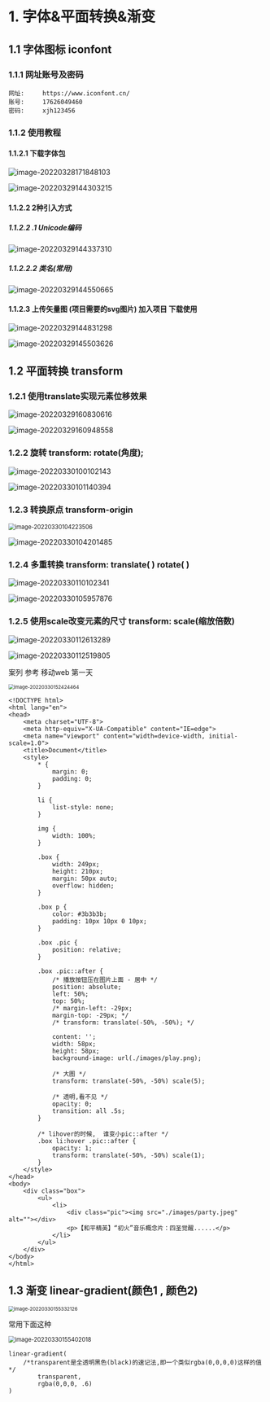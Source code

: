 # 1. 字体&平面转换&渐变

## 1.1 字体图标 iconfont

### 1.1.1  网址账号及密码

```
网址:		https://www.iconfont.cn/
账号: 	17626049460
密码:		xjh123456
```

### 1.1.2 使用教程

#### 1.1.2.1  下载字体包

![image-20220328171848103](../../图片/image-20220328171848103.png)

![image-20220329144303215](../../图片/image-20220329144303215.png)

#### 1.1.2.2  2种引入方式

##### 1.1.2.2 .1 Unicode编码

![image-20220329144337310](../../图片/image-20220329144337310.png)

##### 1.1.2.2.2  类名(常用)

![image-20220329144550665](../../图片/image-20220329144550665.png)

#### 1.1.2.3  上传矢量图 (项目需要的svg图片)   加入项目 下载使用

![image-20220329144831298](../../图片/image-20220329144831298.png)

![image-20220329145503626](../../图片/image-20220329145503626.png)

## 1.2  平面转换  transform

### 1.2.1  使用translate实现元素位移效果

![image-20220329160830616](../../图片/image-20220329160830616.png)

![image-20220329160948558](../../图片/image-20220329160948558.png)

### 1.2.2  旋转  transform: rotate(角度);

![image-20220330100102143](../../图片/image-20220330100102143.png)

![image-20220330101140394](../../图片/image-20220330101140394.png)

### 1.2.3  转换原点  transform-origin

<img src="../../图片/image-20220330104223506.png" alt="image-20220330104223506" style="zoom:80%;" />

![image-20220330104201485](../../图片/image-20220330104201485.png)

### 1.2.4  多重转换  transform: translate( ) rotate( )

![image-20220330110102341](../../图片/image-20220330110102341.png)

![image-20220330105957876](../../图片/image-20220330105957876.png)

### 1.2.5   使用scale改变元素的尺寸  transform: scale(缩放倍数)

![image-20220330112613289](../../图片/image-20220330112613289.png)

![image-20220330112519805](../../图片/image-20220330112519805.png)

案列 参考  移动web 第一天

<img src="../../图片/image-20220330152424464.png" alt="image-20220330152424464" style="zoom:67%;" />

```
<!DOCTYPE html>
<html lang="en">
<head>
    <meta charset="UTF-8">
    <meta http-equiv="X-UA-Compatible" content="IE=edge">
    <meta name="viewport" content="width=device-width, initial-scale=1.0">
    <title>Document</title>
    <style>
        * {
            margin: 0;
            padding: 0;
        }

        li {
            list-style: none;
        }

        img {
            width: 100%;
        }

        .box {
            width: 249px;
            height: 210px;
            margin: 50px auto;
            overflow: hidden;
        }
        
        .box p {
            color: #3b3b3b;
            padding: 10px 10px 0 10px;
        }

        .box .pic {
            position: relative;
        }

        .box .pic::after {
            /* 播放按钮压在图片上面 - 居中 */
            position: absolute;
            left: 50%;
            top: 50%;
            /* margin-left: -29px;
            margin-top: -29px; */
            /* transform: translate(-50%, -50%); */

            content: '';
            width: 58px;
            height: 58px;
            background-image: url(./images/play.png);

            /* 大图 */
            transform: translate(-50%, -50%) scale(5);

            /* 透明,看不见 */
            opacity: 0;
            transition: all .5s;
        }

        /* lihover的时候,  谁变小pic::after */
        .box li:hover .pic::after {
            opacity: 1;
            transform: translate(-50%, -50%) scale(1);
        }
    </style>
</head>
<body>
    <div class="box">
        <ul>
            <li>
                <div class="pic"><img src="./images/party.jpeg" alt=""></div>
                <p>【和平精英】“初火”音乐概念片：四圣觉醒......</p>
            </li>
        </ul>
    </div>
</body>
</html>
```

## 1.3 渐变   linear-gradient(颜色1 , 颜色2)

<img src="../../图片/image-20220330155332126.png" alt="image-20220330155332126" style="zoom:67%;" />

常用下面这种

<img src="../../图片/image-20220330155402018.png" alt="image-20220330155402018" style="zoom:80%;" />

```
linear-gradient(
    /*transparent是全透明黑色(black)的速记法,即一个类似rgba(0,0,0,0)这样的值*/
        transparent,
        rgba(0,0,0, .6)
)
```

